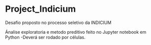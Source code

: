# Project_Indicium
Desafio proposto no processo seletivo da INDICIUM


Ánalise exploratoria e metodo preditivo feito no Jupyter notebook em Python
 -Deverá ser rodado por células.
